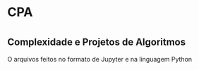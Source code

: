 # <h1> CPA
# <h2> Complexidade e Projetos de Algoritmos

O arquivos feitos no formato de Jupyter e na linguagem Python <br>

